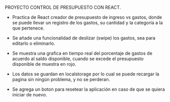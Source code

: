 PROYECTO CONTROL DE PRESUPUESTO CON REACT.

- Practica de React creador de presupuesto de ingreso vs gastos, donde se puede llevar un registro de los gastos, su cantidad y la categoría a la que pertenece.

- Se añade una funcionalidad de deslizar (swipe) los gastos, sea para editarlo o eliminarlo.

- Se muestra una grafica en tiempo real del porcentaje de gastos de acuerdo al saldo disponible, cuando se excede el presupuesto disponible de muestra en rojo.

- Los datos se guardan en localstorage por lo cual se puede recargar la pagina sin ningún problema, y no se perderan.

- Se agrega un boton para resetear la aplicación en caso de que se quiera iniciar de nuevo.